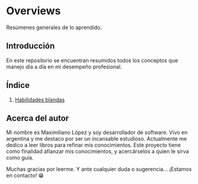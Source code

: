 # Overviews

Resúmenes generales de lo aprendido.

## Introducción

En este repositorio se encuentran resumidos todos los conceptos que manejo día a día en mi desempeño profesional.

## Índice

1. [Habilidades blandas](https://github.com/lopezsoftwaredeveloper/overviews)

## Acerca del autor

Mi nombre es Maximiliano López y soy desarrollador de software. Vivo en argentina y me destaco por ser un incansable estudioso. Actualmente me dedico a leer libros para refinar mis conocimientos. Este proyecto tiene como finalidad afianzar mis conocimientos, y acercárselos a quien le sirva como guía.

Muchas gracias por leerme. Y ante cualquier duda o sugerencia... ¡Estamos en contacto! :grin:
